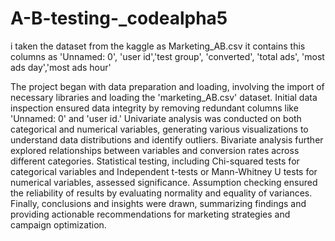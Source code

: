# A-B-testing-_codealpha5

i taken the dataset from the kaggle as Marketing_AB.csv it contains this columns as 'Unnamed: 0', 'user id','test group', 'converted', 'total ads', 'most ads day','most ads hour' 

The project began with data preparation and loading, involving the import of necessary libraries and loading the 'marketing_AB.csv' dataset. Initial data inspection ensured data integrity by removing redundant columns like 'Unnamed: 0' and 'user id.' Univariate analysis was conducted on both categorical and numerical variables, generating various visualizations to understand data distributions and identify outliers. Bivariate analysis further explored relationships between variables and conversion rates across different categories. Statistical testing, including Chi-squared tests for categorical variables and Independent t-tests or Mann-Whitney U tests for numerical variables, assessed significance. Assumption checking ensured the reliability of results by evaluating normality and equality of variances. Finally, conclusions and insights were drawn, summarizing findings and providing actionable recommendations for marketing strategies and campaign optimization.
